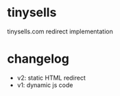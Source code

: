 # tinysells

tinysells.com redirect implementation

# changelog

- v2: static HTML redirect
- v1: dynamic js code
